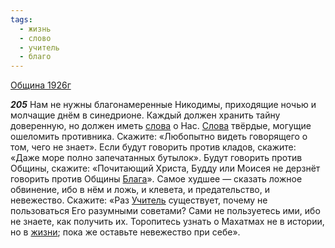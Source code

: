 ```yaml
---
tags:
  - жизнь
  - слово
  - учитель
  - благо
---
```


[Община 1926г](/agni/1926)

___205___
Нам не нужны благонамеренные Никодимы, приходящие ночью и молчащие днём в синедрионе. Каждый должен хранить тайну доверенную, но должен иметь [слова](/tag/#слово) о Нас. [Слова](/tag/#слово) твёрдые, могущие ошеломить противника. Скажите: «Любопытно видеть говорящего о том, чего не знает». Если будут говорить против кладов, скажите: «Даже море полно запечатанных бутылок». Будут говорить против Общины, скажите: «Почитающий Христа, Будду или Моисея не дерзнёт говорить против Общины [Блага](/tag/#благо)». Самое худшее — сказать ложное обвинение, ибо в нём и ложь, и клевета, и предательство, и невежество. Скажите: «Раз [Учитель](/tag/#учитель) существует, почему не пользоваться Его разумными советами? Сами не пользуетесь ими, ибо не знаете, как получить их. Торопитесь узнать о Махатмах не в истории, но в [жизни](/tag/#жизнь); пока же оставьте невежество при себе».   

